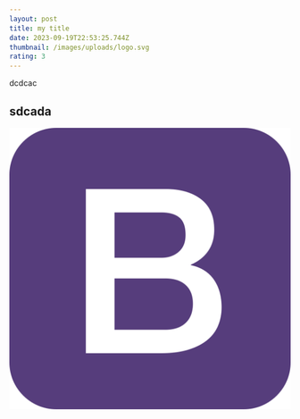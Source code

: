 ```yaml
---
layout: post
title: my title
date: 2023-09-19T22:53:25.744Z
thumbnail: /images/uploads/logo.svg
rating: 3
---
```

dcdcac

## sdcada

![](/images/uploads/logo.svg)